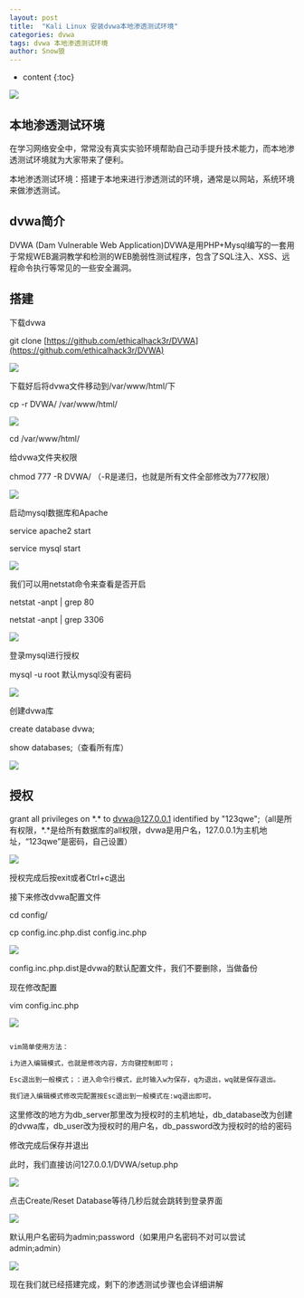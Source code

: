 ```yaml
---
layout: post
title:  "Kali Linux 安装dvwa本地渗透测试环境"
categories: dvwa
tags: dvwa 本地渗透测试环境
author: Snow狼
---
```




* content
{:toc}

![](https://i.loli.net/2019/10/03/GYucPCelB8tjmxf.png)






## 本地渗透测试环境

在学习网络安全中，常常没有真实实验环境帮助自己动手提升技术能力，而本地渗透测试环境就为大家带来了便利。

本地渗透测试环境：搭建于本地来进行渗透测试的环境，通常是以网站，系统环境来做渗透测试。


## dvwa简介

DVWA (Dam Vulnerable Web Application)DVWA是用PHP+Mysql编写的一套用于常规WEB漏洞教学和检测的WEB脆弱性测试程序，包含了SQL注入、XSS、远程命令执行等常见的一些安全漏洞。


## 搭建
下载dvwa

git clone [https://github.com/ethicalhack3r/DVWA](https://github.com/ethicalhack3r/DVWA)

![](https://s1.51cto.com/images/blog/201906/09/860dba477db13fd94566f1d9f7bb22d9.jpg?x-oss-process=image/watermark,size_16,text_QDUxQ1RP5Y2a5a6i,color_FFFFFF,t_100,g_se,x_10,y_10,shadow_90,type_ZmFuZ3poZW5naGVpdGk=)

下载好后将dvwa文件移动到/var/www/html/下

cp -r DVWA/ /var/www/html/

![](https://s1.51cto.com/images/blog/201906/09/232f02c6282b2671f89ac57de396249d.jpg?x-oss-process=image/watermark,size_16,text_QDUxQ1RP5Y2a5a6i,color_FFFFFF,t_100,g_se,x_10,y_10,shadow_90,type_ZmFuZ3poZW5naGVpdGk=)

cd /var/www/html/

给dvwa文件夹权限

chmod 777 -R DVWA/ （-R是递归，也就是所有文件全部修改为777权限）

![](https://s1.51cto.com/images/blog/201906/09/081c6269970561c23813cc63779f2c14.jpg?x-oss-process=image/watermark,size_16,text_QDUxQ1RP5Y2a5a6i,color_FFFFFF,t_100,g_se,x_10,y_10,shadow_90,type_ZmFuZ3poZW5naGVpdGk=)

启动mysql数据库和Apache

service apache2 start

service mysql start

![](https://s1.51cto.com/images/blog/201906/09/e15263b0d49e1869ce13bf2e0f20373c.png?x-oss-process=image/watermark,size_16,text_QDUxQ1RP5Y2a5a6i,color_FFFFFF,t_100,g_se,x_10,y_10,shadow_90,type_ZmFuZ3poZW5naGVpdGk=)

我们可以用netstat命令来查看是否开启

netstat -anpt | grep 80

netstat -anpt | grep 3306

![](https://s1.51cto.com/images/blog/201906/09/cbfa1b219a416ddc578f458648d1d85a.png?x-oss-process=image/watermark,size_16,text_QDUxQ1RP5Y2a5a6i,color_FFFFFF,t_100,g_se,x_10,y_10,shadow_90,type_ZmFuZ3poZW5naGVpdGk=)

登录mysql进行授权

mysql -u root 默认mysql没有密码

![](https://s1.51cto.com/images/blog/201906/09/01748b26c1c99697598173c9d8f95fe7.png?x-oss-process=image/watermark,size_16,text_QDUxQ1RP5Y2a5a6i,color_FFFFFF,t_100,g_se,x_10,y_10,shadow_90,type_ZmFuZ3poZW5naGVpdGk=)

创建dvwa库

create database dvwa;

show databases;（查看所有库）

![](https://s1.51cto.com/images/blog/201906/09/c7655a138799575e64abef97c3f94fe6.jpg?x-oss-process=image/watermark,size_16,text_QDUxQ1RP5Y2a5a6i,color_FFFFFF,t_100,g_se,x_10,y_10,shadow_90,type_ZmFuZ3poZW5naGVpdGk=)

## 授权

grant all privileges on \*.* to dvwa@127.0.0.1 identified by "123qwe";（all是所有权限，\*.*是给所有数据库的all权限，dvwa是用户名，127.0.0.1为主机地址，“123qwe”是密码，自己设置）

![](https://s1.51cto.com/images/blog/201906/09/fd0557d4532267f04766e14166d3ffec.png?x-oss-process=image/watermark,size_16,text_QDUxQ1RP5Y2a5a6i,color_FFFFFF,t_100,g_se,x_10,y_10,shadow_90,type_ZmFuZ3poZW5naGVpdGk=)

授权完成后按exit或者Ctrl+c退出

接下来修改dvwa配置文件

cd config/

cp config.inc.php.dist config.inc.php

![](https://s1.51cto.com/images/blog/201906/09/7d2410af459da3f45eee40dfee838fdf.png?x-oss-process=image/watermark,size_16,text_QDUxQ1RP5Y2a5a6i,color_FFFFFF,t_100,g_se,x_10,y_10,shadow_90,type_ZmFuZ3poZW5naGVpdGk=)

config.inc.php.dist是dvwa的默认配置文件，我们不要删除，当做备份

现在修改配置

vim config.inc.php

![](https://s1.51cto.com/images/blog/201906/09/99e63efc0add367ee9908da39ad05486.jpg?x-oss-process=image/watermark,size_16,text_QDUxQ1RP5Y2a5a6i,color_FFFFFF,t_100,g_se,x_10,y_10,shadow_90,type_ZmFuZ3poZW5naGVpdGk=)

``` bash

vim简单使用方法：

i为进入编辑模式，也就是修改内容，方向键控制即可；

Esc退出到一般模式；：进入命令行模式，此时输入w为保存，q为退出，wq就是保存退出。

我们进入编辑模式修改完配置按Esc退出到一般模式在:wq退出即可。

```

这里修改的地方为db_server那里改为授权时的主机地址，db_database改为创建的dvwa库，db_user改为授权时的用户名，db_password改为授权时的给的密码

修改完成后保存并退出

此时，我们直接访问127.0.0.1/DVWA/setup.php

![](https://s1.51cto.com/images/blog/201906/09/fe618181cc9c927e89ba39f0936d993d.jpg?x-oss-process=image/watermark,size_16,text_QDUxQ1RP5Y2a5a6i,color_FFFFFF,t_100,g_se,x_10,y_10,shadow_90,type_ZmFuZ3poZW5naGVpdGk=)

点击Create/Reset Database等待几秒后就会跳转到登录界面

![](https://s1.51cto.com/images/blog/201906/09/4eac2c291c3c602fb47f58f447e8426a.jpg?x-oss-process=image/watermark,size_16,text_QDUxQ1RP5Y2a5a6i,color_FFFFFF,t_100,g_se,x_10,y_10,shadow_90,type_ZmFuZ3poZW5naGVpdGk=)

默认用户名密码为admin;password（如果用户名密码不对可以尝试admin;admin）

![](https://s1.51cto.com/images/blog/201906/09/c12fbc84ba18ffc4ee8a9be5e02ed028.jpg?x-oss-process=image/watermark,size_16,text_QDUxQ1RP5Y2a5a6i,color_FFFFFF,t_100,g_se,x_10,y_10,shadow_90,type_ZmFuZ3poZW5naGVpdGk=)

现在我们就已经搭建完成，剩下的渗透测试步骤也会详细讲解
